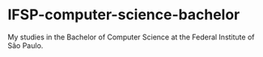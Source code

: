 # IFSP-computer-science-bachelor
 My studies in the Bachelor of Computer Science at the Federal Institute of São Paulo.
